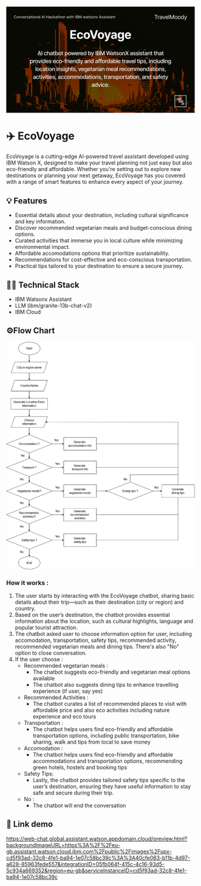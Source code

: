 ![header](images/header.png)

# ✈️ EcoVoyage

EcoVoyage is a cutting-edge AI-powered travel assistant developed using IBM Watson X, designed to make your travel planning not just easy but also eco-friendly and affordable. Whether you're setting out to explore new destinations or planning your next getaway, EcoVoyage has you covered with a range of smart features to enhance every aspect of your journey.

## 💡 Features  

- Essential details about your destination, including cultural significance and key information.  
- Discover recommended vegetarian meals and budget-conscious dining options.  
- Curated activities that immerse you in local culture while minimizing environmental impact.  
- Affordable accomodations options that prioritize sustainability.  
- Recommendations for cost-effective and eco-conscious transportation.  
- Practical tips tailored to your destination to ensure a secure journey.

## 🧑‍💻 Technical Stack 

- IBM Watsonx Assistant
- LLM (ibm/granite-13b-chat-v2)
- IBM Cloud

## ⚙️Flow Chart
![](images/diagram-flowchart.png)

### How it works : 

1. The user starts by interacting with the EcoVoyage chatbot, sharing basic details about their trip—such as their destination (city or region) and country.
2. Based on the user’s destination, the chatbot provides essential information about the location, such as cultural highlights, language and popular tourist attraction.
3. The chatbot asked user to choose information option for user, including accomodation, transportation, safety tips, recommended activity, recommended vegetarian meals and dining tips. There's also "No" option to close conversation. 
3. If the user choose : 
	- Recommended vegetarian meals :
		- The chatbot suggests eco-friendly and vegetarian meal options available
		- The chatbot also suggests dining tips to enhance travelling experience (if user, say yes)
	- Recommended Activities : 
		- The chatbot curates a list of recommended places to visit with affordable price and also eco activities including nature experience and eco tours
	- Transportation : 
		- The chatbot helps users find eco-friendly and affordable transportation options, including public transportation, bike sharing, walk and tips from local to save money
	- Accomodation : 
		- The chatbot helps users find eco-friendly and affordable accommodations and transportation options, recommending green hotels, hostels and booking tips 
	- Safety Tips:
		- Lastly, the chatbot provides tailored safety tips specific to the user’s destination, ensuring they have useful information to stay safe and secure during their trip.
	- No : 
		- The chatbot will end the conversation

## 🔗 Link demo 

https://web-chat.global.assistant.watson.appdomain.cloud/preview.html?backgroundImageURL=https%3A%2F%2Feu-gb.assistant.watson.cloud.ibm.com%2Fpublic%2Fimages%2Fupx-cd5f93ad-32c8-4fe1-ba94-1e07c58bc39c%3A%3A40cfe083-b11b-4d97-a628-85963fede557&integrationID=05fb064f-415c-4c16-93d5-5c934a669352&region=eu-gb&serviceInstanceID=cd5f93ad-32c8-4fe1-ba94-1e07c58bc39c

